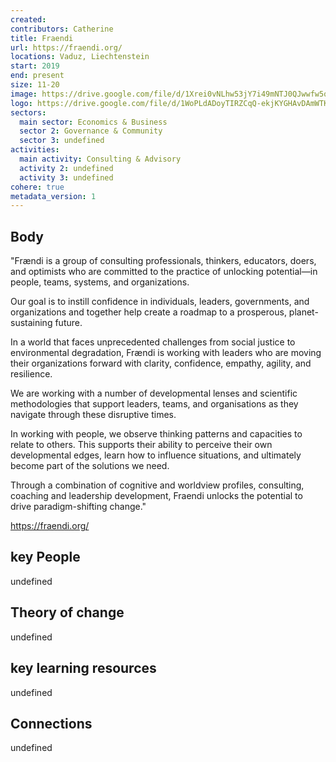```yaml
---
created:
contributors: Catherine
title: Fraendi
url: https://fraendi.org/
locations: Vaduz, Liechtenstein
start: 2019
end: present
size: 11-20
image: https://drive.google.com/file/d/1Xrei0vNLhw53jY7i49mNTJ0QJwwfw5qX/view?usp=drive_link
logo: https://drive.google.com/file/d/1WoPLdADoyTIRZCqQ-ekjKYGHAvDAmWTK/view?usp=drive_link
sectors:
  main sector: Economics & Business
  sector 2: Governance & Community
  sector 3: undefined
activities: 
  main activity: Consulting & Advisory
  activity 2: undefined
  activity 3: undefined
cohere: true
metadata_version: 1
---
```



## Body

"Frændi is a group of consulting professionals, thinkers, educators, doers, and optimists who are committed to the practice of unlocking potential—in people, teams, systems, and organizations.

Our goal is to instill confidence in individuals, leaders, governments, and organizations and together help create a roadmap to a prosperous, planet-sustaining future.

In a world that faces unprecedented challenges from social justice to environmental degradation, Frændi is working with leaders who are moving their organizations forward with clarity, confidence, empathy, agility, and resilience.

We are working with a number of developmental lenses and scientific methodologies that support leaders, teams, and organisations as they navigate through these disruptive times.

In working with people, we observe thinking patterns and capacities to relate to others. This supports their ability to perceive their own developmental edges, learn how to influence situations, and ultimately become part of the solutions we need.

Through a combination of cognitive and worldview profiles, consulting, coaching and leadership development, Fraendi unlocks the potential to drive paradigm-shifting change."

https://fraendi.org/

## key People

undefined

## Theory of change

undefined

## key learning resources

undefined

## Connections

undefined


